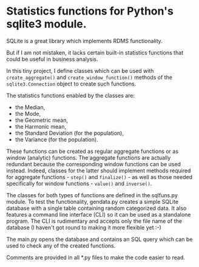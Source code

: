 # Statistics functions for Python's sqlite3 module.

SQLite is a great library which implements RDMS functionality. 

But if I am not mistaken, it lacks certain built-in statistics functions that could be useful in business analysis.

In this tiny project, I define classes which can be used with `create_aggregate()` and `create_window_function()` methods of the `sqlite3.Connection` object to create such functions. 

The statistics functions enabled by the classes are:

- the Median,
- the Mode,
- the Geometric mean,
- the Harmonic mean,
- the Standard Deviation (for the population),
- the Variance (for the population).

These functions can be created as regular aggregate functions or as window (analytic) functions. The aggregate functions are actually redundant because the corresponding window functions can be used instead. Indeed, classes for the latter should implement methods required for aggregate functions - `step()` and `finalize()` - as well as those needed specifically for window functions - `value()` and `inverse()`. 

The classes for both types of functions are defined in the sqlfuns.py module. To test the functionality, gendata.py creates a simple SQLite database with a single table containing random categorized data. It also features a command line interface (CLI) so it can be used as a standalone program. The CLI is rudimentary and accepts only the file name of the database (I haven't got round to making it more flexible yet :-)

The main.py opens the database and contains an SQL query which can be used to check any of the created functions.

Comments are provided in all *.py files to make the code easier to read.



